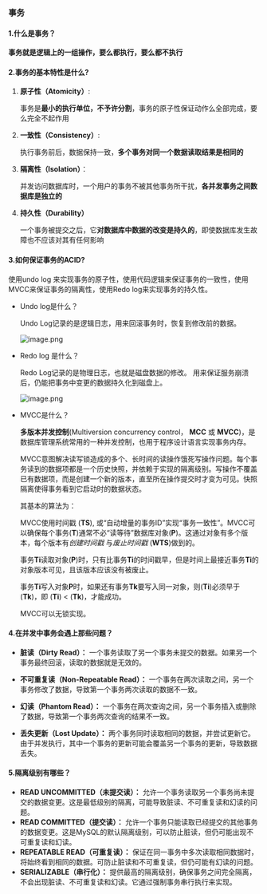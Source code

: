 ### 事务

#### 1.什么是事务？

**事务就是逻辑上的一组操作，要么都执行，要么都不执行**

#### 2.事务的基本特性是什么?

1. **原子性（Atomicity）**:

    事务是**最小的执行单位，不予许分割**，事务的原子性保证动作么全部完成，要么完全不起作用

1. **一致性（Consistency）**:

    执行事务前后，数据保持一致，**多个事务对同一个数据读取结果是相同的**

1. **隔离性（Isolation）**：

    并发访问数据库时，一个用户的事务不被其他事务所干扰，**各并发事务之间数据库是独立的**

1. **持久性（Durability）**

    一个事务被提交之后，它**对数据库中数据的改变是持久的**，即使数据库发生故障也不应该对其有任何影响

#### 3.如何保证事务的ACID?

使用undo log 来实现事务的原子性，使用代码逻辑来保证事务的一致性，使用MVCC来保证事务的隔离性，使用Redo log来实现事务的持久性。

- Undo log是什么？

    Undo Log记录的是逻辑日志，用来回滚事务时，恢复到修改前的数据。

    ![image.png](https://hruoxuan.oss-cn-shenzhen.aliyuncs.com/image.png)

- Redo log 是什么？

    Redo Log记录的是物理日志，也就是磁盘数据的修改。 用来保证服务崩溃后，仍能把事务中变更的数据持久化到磁盘上。

    ![image.png](https://hruoxuan.oss-cn-shenzhen.aliyuncs.com/image%201.png)

- MVCC是什么？

    **多版本并发控制**(Multiversion concurrency control， **MCC** 或 **MVCC**)，是数据库管理系统常用的一种并发控制，也用于程序设计语言实现事务内存。

    MVCC意图解决读写锁造成的多个、长时间的读操作饿死写操作问题。每个事务读到的数据项都是一个历史快照，并依赖于实现的隔离级别。写操作不覆盖已有数据项，而是创建一个新的版本，直至所在操作提交时才变为可见。快照隔离使得事务看到它启动时的数据状态。

    其基本的算法为：

    MVCC使用时间戳 (**TS**), 或“自动增量的事务ID”实现“事务一致性”。MVCC可以确保每个事务(**T**)通常不必“读等待”数据库对象(**P**)。这通过对象有多个版本，每个版本有*创建时间戳* 与*废止时间戳* (**WTS**)做到的。

    事务**Ti**读取对象(**P**)时，只有比事务**Ti**的时间戳早，但是时间上最接近事务**Ti**的对象版本可见，且该版本应该没有被废止。

    事务**Ti**写入对象**P**时，如果还有事务**Tk**要写入同一对象，则(**Ti**)必须早于(**Tk**)，即 (**Ti**) < (**Tk**)，才能成功。

    MVCC可以无锁实现。

#### 4.在并发中事务会遇上那些问题？

- **脏读（Dirty Read）：** 一个事务读取了另一个事务未提交的数据。如果另一个事务最终回滚，读取的数据就是无效的。

- **不可重复读（Non-Repeatable Read）：** 一个事务在两次读取之间，另一个事务修改了数据，导致第一个事务两次读取的数据不一致。

- **幻读（Phantom Read）：** 一个事务在两次查询之间，另一个事务插入或删除了数据，导致第一个事务两次查询的结果不一致。

- **丢失更新（Lost Update）：** 两个事务同时读取相同的数据，并尝试更新它。由于并发执行，其中一个事务的更新可能会覆盖另一个事务的更新，导致数据丢失。

#### 5.隔离级别有哪些？

- **READ UNCOMMITTED（未提交读）：** 允许一个事务读取另一个事务尚未提交的数据变更。这是最低级别的隔离，可能导致脏读、不可重复读和幻读的问题。
- **READ COMMITTED（提交读）：** 允许一个事务只能读取已经提交的其他事务的数据变更。这是MySQL的默认隔离级别，可以防止脏读，但仍可能出现不可重复读和幻读。
- **REPEATABLE READ（可重复读）：** 保证在同一事务中多次读取相同数据时，将始终看到相同的数据。可防止脏读和不可重复读，但仍可能有幻读的问题。
- **SERIALIZABLE（串行化）：** 提供最高的隔离级别，确保事务之间完全隔离，不会出现脏读、不可重复读和幻读。它通过强制事务串行执行来实现。



